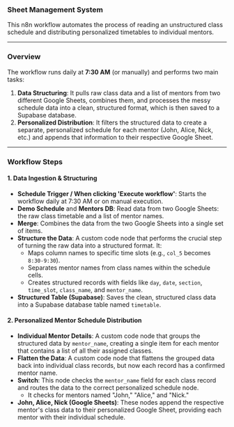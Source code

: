 ### Sheet Management System

This n8n workflow automates the process of reading an unstructured class schedule and distributing personalized timetables to individual mentors.

***

### Overview
The workflow runs daily at **7:30 AM** (or manually) and performs two main tasks:
1.  **Data Structuring**: It pulls raw class data and a list of mentors from two different Google Sheets, combines them, and processes the messy schedule data into a clean, structured format, which is then saved to a Supabase database.
2.  **Personalized Distribution**: It filters the structured data to create a separate, personalized schedule for each mentor (John, Alice, Nick, etc.) and appends that information to their respective Google Sheet.

***

### Workflow Steps

#### 1. Data Ingestion & Structuring
* **Schedule Trigger / When clicking 'Execute workflow'**: Starts the workflow daily at 7:30 AM or on manual execution.
* **Demo Schedule** and **Mentors DB**: Read data from two Google Sheets: the raw class timetable and a list of mentor names.
* **Merge**: Combines the data from the two Google Sheets into a single set of items.
* **Structure the Data**: A custom code node that performs the crucial step of turning the raw data into a structured format. It:
    * Maps column names to specific time slots (e.g., `col_5` becomes `8:30-9:30`).
    * Separates mentor names from class names within the schedule cells.
    * Creates structured records with fields like `day`, `date`, `section`, `time_slot`, `class_name`, and `mentor_name`.
* **Structured Table (Supabase)**: Saves the clean, structured class data into a Supabase database table named `timetable`.

#### 2. Personalized Mentor Schedule Distribution
* **Individual Mentor Details**: A custom code node that groups the structured data by `mentor_name`, creating a single item for each mentor that contains a list of all their assigned classes.
* **Flatten the Data**: A custom code node that flattens the grouped data back into individual class records, but now each record has a confirmed mentor name.
* **Switch**: This node checks the `mentor_name` field for each class record and routes the data to the correct personalized schedule node.
    * It checks for mentors named "John," "Alice," and "Nick."
* **John, Alice, Nick (Google Sheets)**: These nodes append the respective mentor's class data to their personalized Google Sheet, providing each mentor with their individual schedule.
